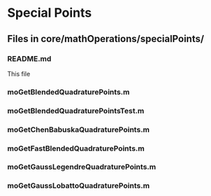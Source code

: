 # Special Points

<h2>Files in core/mathOperations/specialPoints/</h2>

<h3>README.md</h3>
This file

<h3>moGetBlendedQuadraturePoints.m</h3>

<h3>moGetBlendedQuadraturePointsTest.m</h3>

<h3>moGetChenBabuskaQuadraturePoints.m</h3>

<h3>moGetFastBlendedQuadraturePoints.m</h3>

<h3>moGetGaussLegendreQuadraturePoints.m</h3>

<h3>moGetGaussLobattoQuadraturePoints.m</h3>